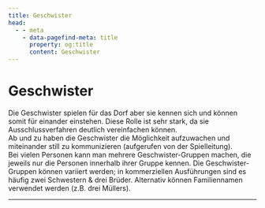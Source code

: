 ```yaml
---
title: Geschwister
head:
  - - meta
    - data-pagefind-meta: title
      property: og:title
      content: Geschwister
---
```

# Geschwister <TeamBadge team="Dorf" />

Die Geschwister spielen für das Dorf aber sie kennen sich und können somit für einander einstehen. Diese Rolle ist sehr stark, da sie Ausschlussverfahren deutlich vereinfachen können.  
Ab und zu haben die Geschwister die Möglichkeit aufzuwachen und miteinander still zu kommunizieren (aufgerufen von der Spielleitung).  
Bei vielen Personen kann man mehrere Geschwister-Gruppen machen, die jeweils nur die Personen innerhalb ihrer Gruppe kennen. Die Geschwister-Gruppen können variiert werden; in kommerziellen Ausführungen sind es häufig zwei Schwestern & drei Brüder. Alternativ können Familiennamen verwendet werden (z.B. drei Müllers).

---